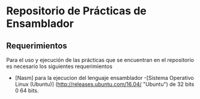 Repositorio de Prácticas de Ensamblador
=============

## Requerimientos
Para el uso y ejecución de las prácticas que se encuentran en el repositorio es necesario los siguientes requerimientos
- [Nasm] para la ejecucion del lenguaje ensamblador
-[Sistema Operativo Linux (Ubuntu)] (http://releases.ubuntu.com/16.04/ "Ubuntu") de 32 bits 0 64 bits.

